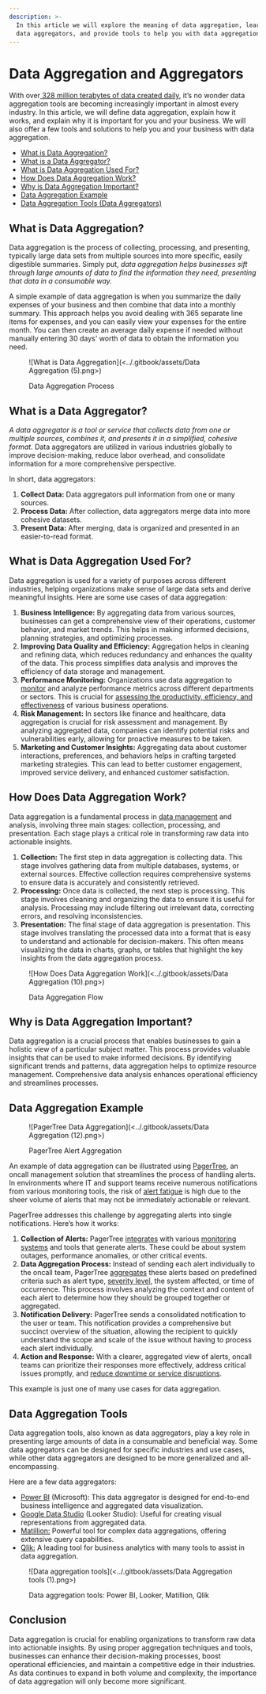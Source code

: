 ```yaml
---
description: >-
  In this article we will explore the meaning of data aggregation, learn about
  data aggregators, and provide tools to help you with data aggregation
---
```


# Data Aggregation and Aggregators

With over[ 328 million terabytes of data created daily](https://explodingtopics.com/blog/data-generated-per-day), it’s no wonder data aggregation tools are becoming increasingly important in almost every industry. In this article, we will define data aggregation, explain how it works, and explain why it is important for you and your business. We will also offer a few tools and solutions to help you and your business with data aggregation.

* [What is Data Aggregation?](data-aggregation-and-aggregators.md#what-is-data-aggregation)
* [What is a Data Aggregator?](data-aggregation-and-aggregators.md#what-is-a-data-aggregator)
* [What is Data Aggregation Used For?](data-aggregation-and-aggregators.md#what-is-data-aggregation-used-for)
* [How Does Data Aggregation Work?](data-aggregation-and-aggregators.md#how-does-data-aggregation-work)
* [Why is Data Aggregation Important?](data-aggregation-and-aggregators.md#why-is-data-aggregation-important)
* [Data Aggregation Example](data-aggregation-and-aggregators.md#data-aggregation-example)
* [Data Aggregation Tools (Data Aggregators)](data-aggregation-and-aggregators.md#data-aggregation-tools)

## What is Data Aggregation?

Data aggregation is the process of collecting, processing, and presenting, typically large data sets from multiple sources into more specific, easily digestible summaries. Simply put, _data aggregation helps businesses sift through large amounts of data to find the information they need, presenting that data in a consumable way._&#x20;

A simple example of data aggregation is when you summarize the daily expenses of your business and then combine that data into a monthly summary. This approach helps you avoid dealing with 365 separate line items for expenses, and you can easily view your expenses for the entire month. You can then create an average daily expense if needed without manually entering 30 days' worth of data to obtain the information you need.

<figure>![What is Data Aggregation](<../.gitbook/assets/Data Aggregation (5).png>)<figcaption><p>Data Aggregation Process</p></figcaption></figure>

## What is a Data Aggregator?

_A data aggregator is a tool or service that collects data from one or multiple sources, combines it, and presents it in a simplified, cohesive format._ Data aggregators are utilized in various industries globally to improve decision-making, reduce labor overhead, and consolidate information for a more comprehensive perspective.

In short, data aggregators:

1. **Collect Data:** Data aggregators pull information from one or many sources.
2. **Process Data:** After collection, data aggregators merge data into more cohesive datasets.
3. **Present Data:** After merging, data is organized and presented in an easier-to-read format.

## What is Data Aggregation Used For?

Data aggregation is used for a variety of purposes across different industries, helping organizations make sense of large data sets and derive meaningful insights. Here are some use cases of data aggregation:

1. **Business Intelligence:** By aggregating data from various sources, businesses can get a comprehensive view of their operations, customer behavior, and market trends. This helps in making informed decisions, planning strategies, and optimizing processes.
2. **Improving Data Quality and Efficiency:** Aggregation helps in cleaning and refining data, which reduces redundancy and enhances the quality of the data. This process simplifies data analysis and improves the efficiency of data storage and management.
3. **Performance Monitoring:** Organizations use data aggregation to [monitor](https://pagertree.com/blog/system-monitoring-7-best-apm-tools) and analyze performance metrics across different departments or sectors. This is crucial for [assessing the productivity, efficiency, and effectiveness](https://pagertree.com/learn/devops/what-is-observability) of various business operations.
4. **Risk Management:** In sectors like finance and healthcare, data aggregation is crucial for risk assessment and management. By analyzing aggregated data, companies can identify potential risks and vulnerabilities early, allowing for proactive measures to be taken.
5. **Marketing and Customer Insights:** Aggregating data about customer interactions, preferences, and behaviors helps in crafting targeted marketing strategies. This can lead to better customer engagement, improved service delivery, and enhanced customer satisfaction.

## How Does Data Aggregation Work?

Data aggregation is a fundamental process in [data management](https://www.tableau.com/learn/articles/what-is-data-management) and analysis, involving three main stages: collection, processing, and presentation. Each stage plays a critical role in transforming raw data into actionable insights.

1. **Collection:** The first step in data aggregation is collecting data. This stage involves gathering data from multiple databases, systems, or external sources. Effective collection requires comprehensive systems to ensure data is accurately and consistently retrieved.
2. **Processing:** Once data is collected, the next step is processing. This stage involves cleaning and organizing the data to ensure it is useful for analysis. Processing may include filtering out irrelevant data, correcting errors, and resolving inconsistencies.&#x20;
3. **Presentation:** The final stage of data aggregation is presentation. This stage involves translating the processed data into a format that is easy to understand and actionable for decision-makers. This often means visualizing the data in charts, graphs, or tables that highlight the key insights from the data aggregation process.

<figure>![How Does Data Aggregation Work](<../.gitbook/assets/Data Aggregation (10).png>)<figcaption><p>Data Aggregation Flow</p></figcaption></figure>

## Why is Data Aggregation Important?

Data aggregation is a crucial process that enables businesses to gain a holistic view of a particular subject matter. This process provides valuable insights that can be used to make informed decisions. By identifying significant trends and patterns, data aggregation helps to optimize resource management. Comprehensive data analysis enhances operational efficiency and streamlines processes.

## Data Aggregation Example

<figure>![PagerTree Data Aggregation](<../.gitbook/assets/Data Aggregation (12).png>)<figcaption><p>PagerTree Alert Aggregation</p></figcaption></figure>

An example of data aggregation can be illustrated using [PagerTree](https://pagertree.com/), an oncall management solution that streamlines the process of handling alerts. In environments where IT and support teams receive numerous notifications from various monitoring tools, the risk of [alert fatigue](https://pagertree.com/blog/the-science-of-on-call) is high due to the sheer volume of alerts that may not be immediately actionable or relevant.

PagerTree addresses this challenge by aggregating alerts into single notifications. Here’s how it works:

1. **Collection of Alerts:** PagerTree [integrates](https://pagertree.com/integrations/) with various [monitoring systems](https://pagertree.com/blog/system-monitoring-7-best-apm-tools) and tools that generate alerts. These could be about system outages, performance anomalies, or other critical events.
2. **Data Aggregation Process:** Instead of sending each alert individually to the oncall team, PagerTree [aggregates](https://pagertree.com/features/alert-aggregation-and-deduplication/) these alerts based on predefined criteria such as alert type, [severity level](https://pagertree.com/learn/incident-management/severity-levels), the system affected, or time of occurrence. This process involves analyzing the context and content of each alert to determine how they should be grouped together or aggregated.
3. **Notification Delivery:** PagerTree sends a consolidated notification to the user or team. This notification provides a comprehensive but succinct overview of the situation, allowing the recipient to quickly understand the scope and scale of the issue without having to process each alert individually.
4. **Action and Response:** With a clearer, aggregated view of alerts, oncall teams can prioritize their responses more effectively, address critical issues promptly, and [reduce downtime or service disruptions](https://pagertree.com/learn/incident-management/how-to-calculate-mttr-and-other-common-incident-recovery-metrics).

This example is just one of many use cases for data aggregation.

## Data Aggregation Tools

Data aggregation tools, also known as data aggregators, play a key role in presenting large amounts of data in a consumable and beneficial way. Some data aggregators can be designed for specific industries and use cases, while other data aggregators are designed to be more generalized and all-encompassing.

Here are a few data aggregators:

* [Power BI](https://www.microsoft.com/en-us/power-platform/products/power-bi) (Microsoft): This data aggregator is designed for end-to-end business intelligence and aggregated data visualization.
* [Google Data Studio](https://cloud.google.com/looker-studio?hl=en) (Looker Studio): Useful for creating visual representations from aggregated data.
* [Matillion:](https://www.matillion.com/) Powerful tool for complex data aggregations, offering extensive query capabilities.
* [Qlik:](https://www.qlik.com/us) A leading tool for business analytics with many tools to assist in data aggregation.

<figure>![Data aggregation tools](<../.gitbook/assets/Data Aggregation tools (1).png>)<figcaption><p>Data aggregation tools: Power BI, Looker, Matillion, Qlik</p></figcaption></figure>

## Conclusion

Data aggregation is crucial for enabling organizations to transform raw data into actionable insights. By using proper aggregation techniques and tools, businesses can enhance their decision-making processes, boost operational efficiencies, and maintain a competitive edge in their industries. As data continues to expand in both volume and complexity, the importance of data aggregation will only become more significant.
